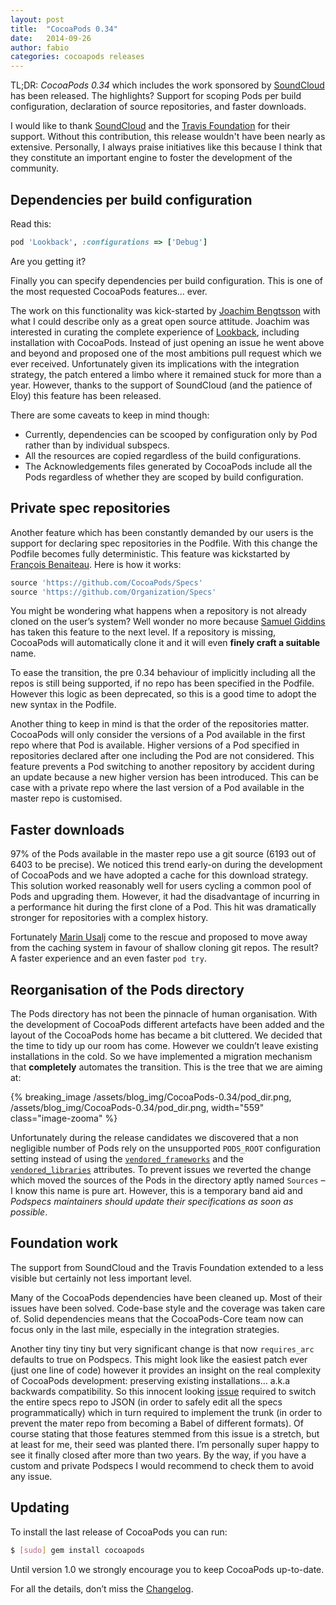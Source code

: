 ```yaml
---
layout: post
title:  "CocoaPods 0.34"
date:   2014-09-26
author: fabio
categories: cocoapods releases
---
```


TL;DR: _CocoaPods 0.34_ which includes the work sponsored by
[SoundCloud](https://soundcloud.com) has been released. The highlights? Support
for scoping Pods per build configuration, declaration of source repositories,
and faster downloads.

<!-- more -->

I would like to thank [SoundCloud](https://soundcloud.com) and the [Travis
Foundation](http://foundation.travis-ci.org) for their support. Without this
contribution, this release wouldn't have been nearly as extensive. Personally,
I always praise initiatives like this because I think that they constitute an
important engine to foster the development of the community.


## Dependencies per build configuration

Read this:

```ruby
pod 'Lookback', :configurations => ['Debug']
```

Are you getting it?

Finally you can specify dependencies per build configuration. This is one of
the most requested CocoaPods features… ever.

The work on this functionality was kick-started by [Joachim
Bengtsson](https://github.com/nevyn) with what I could describe only as a great
open source attitude. Joachim was interested in curating the complete
experience of [Lookback](https://lookback.io), including installation with
CocoaPods. Instead of just opening an issue he went above and beyond and
proposed one of the most ambitions pull request which we ever received.
Unfortunately given its implications with the integration strategy, the patch
entered a limbo where it remained stuck for more than a year. However, thanks
to the support of SoundCloud (and the patience of Eloy) this feature has been
released.

There are some caveats to keep in mind though:

- Currently, dependencies can be scooped by configuration only by Pod rather
  than by individual subspecs.
- All the resources are copied regardless of the build configurations.
- The Acknowledgements files generated by CocoaPods include all the Pods
  regardless of whether they are scoped by build configuration.


## Private spec repositories

Another feature which has been constantly demanded by our users is the support
for declaring spec repositories in the Podfile. With this change the Podfile
becomes fully deterministic. This feature was kickstarted by [François
Benaiteau](https://github.com/netbe). Here is how it works:

```ruby
source 'https://github.com/CocoaPods/Specs'
source 'https://github.com/Organization/Specs'
```

You might be wondering what happens when a repository is not already cloned on
the user’s system? Well wonder no more because [Samuel
Giddins](https://github.com/segiddins) has taken this feature to
the next level. If a repository is missing, CocoaPods will automatically clone
it and it will even **finely craft a suitable** name.

To ease the transition, the pre 0.34 behaviour of implicitly including all the
repos is still being supported, if no repo has been specified in the Podfile.
However this logic as been deprecated, so this is a good time to adopt the new
syntax in the Podfile.

Another thing to keep in mind is that the order of the repositories matter.
CocoaPods will only consider the versions of a Pod available in the first repo
where that Pod is available. Higher versions of a Pod specified in repositories
declared after one including the Pod are not considered. This feature prevents
a Pod switching to another repository by accident during an update because a
new higher version has been introduced. This can be case with a private repo
where the last version of a Pod available in the master repo is customised.


## Faster downloads

97% of the Pods available in the master repo use a git source (6193 out of 6403
to be precise). We noticed this trend early-on during the development of
CocoaPods and we have adopted a cache for this download strategy. This solution
worked reasonably well for users cycling a common pool of Pods and upgrading
them. However, it had the disadvantage of incurring in a performance hit during
the first clone of a Pod. This hit was dramatically stronger for repositories
with a complex history.

Fortunately [Marin Usalj](https://github.com/supermarin) come to the rescue and
proposed to move away from the caching system in favour of shallow cloning git
repos. The result? A faster experience and an even faster `pod try`.


## Reorganisation of the Pods directory

The Pods directory has not been the pinnacle of human organisation. With the
development of CocoaPods different artefacts have been added and the layout of
the CocoaPods home has became a bit cluttered. We decided that the time to tidy
up our room has come. However we couldn’t leave existing installations
in the cold. So we have implemented a migration mechanism that **completely**
automates the transition. This is the tree that we are aiming at:

{% breaking_image /assets/blog_img/CocoaPods-0.34/pod_dir.png, /assets/blog_img/CocoaPods-0.34/pod_dir.png, width="559" class="image-zooma" %}

Unfortunately during the release candidates we discovered that a non negligible
number of Pods rely on the unsupported `PODS_ROOT` configuration setting
instead of using the
[`vendored_frameworks`](http://guides.cocoapods.org/syntax/podspec.html#vendored_frameworks)
and the
[`vendored_libraries`](http://guides.cocoapods.org/syntax/podspec.html#vendored_libraries)
attributes. To prevent issues we reverted the change which moved the sources
of the Pods in the directory aptly named `Sources` – I know this name is pure
art. However, this is a temporary band aid and *Podspecs maintainers should
update their specifications as soon as possible*.


## Foundation work

The support from SoundCloud and the Travis Foundation extended to a less
visible but certainly not less important level.

Many of the CocoaPods dependencies have been cleaned up. Most of their issues
have been solved. Code-base style and the coverage was taken care of. Solid
dependencies means that the CocoaPods-Core team now can focus only in the last
mile, especially in the integration strategies.

Another tiny tiny tiny but very significant change is that now `requires_arc`
defaults to true on Podspecs. This might look like the easiest patch ever
(just one line of code) however it provides an insight on the real complexity
of CocoaPods development: preserving existing installations… a.k.a backwards
compatibility. So this innocent looking
[issue](https://github.com/CocoaPods/CocoaPods/issues/267) required to switch
the entire specs repo to JSON (in order to safely edit all the specs
programmatically) which in turn required to implement the trunk (in order to
prevent the mater repo from becoming a Babel of different formats). Of course
stating that those features stemmed from this  issue is a stretch, but at least
for me, their seed was planted there. I’m personally super happy to see it
finally closed after more than two years. By the way, if you have a custom
and private Podspecs I would recommend to check them to avoid any issue.


## Updating

To install the last release of CocoaPods you can run:

```bash
$ [sudo] gem install cocoapods
```

Until version 1.0 we strongly encourage you to keep CocoaPods up-to-date.

For all the details, don’t miss the
[Changelog](https://github.com/CocoaPods/CocoaPods/blob/master/CHANGELOG.md).

